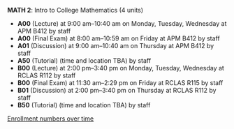 **MATH 2**: Intro to College Mathematics (4 units)

- **A00** (Lecture) at 9:00 am–10:40 am on Monday, Tuesday, Wednesday at APM B412 by staff
- **A00** (Final Exam) at 8:00 am–10:59 am on Friday at APM B412 by staff
- **A01** (Discussion) at 9:00 am–10:40 am on Thursday at APM B412 by staff
- **A50** (Tutorial) (time and location TBA) by staff
- **B00** (Lecture) at 2:00 pm–3:40 pm on Monday, Tuesday, Wednesday at RCLAS R112 by staff
- **B00** (Final Exam) at 11:30 am–2:29 pm on Friday at RCLAS R115 by staff
- **B01** (Discussion) at 2:00 pm–3:40 pm on Thursday at RCLAS R112 by staff
- **B50** (Tutorial) (time and location TBA) by staff

[Enrollment numbers over time](./MATH2.tsv)
